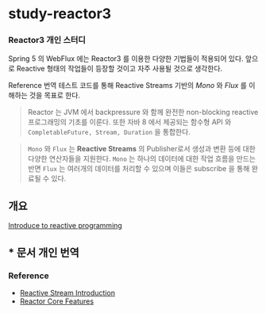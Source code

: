 # study-reactor3
### Reactor3 개인 스터디

Spring 5 의 WebFlux 에는 Reactor3 를 이용한 다양한 기법들이 적용되어 있다.
앞으로 Reactive 형태의 작업들이 등장할 것이고 자주 사용될 것으로 생각한다.

Reference 번역 테스트 코드를 통해 Reactive Streams 기반의 *Mono* 와 *Flux* 를 이해하는 것을 목표로 한다.

> Reactor 는 JVM 에서 backpressure 와 함께 완전한 non-blocking reactive 프로그래밍의 기초를 이룬다.
> 또한 자바 8 에서 제공되는 함수형 API 와 `CompletableFuture, Stream, Duration` 을 통합한다. 

> `Mono` 와 `Flux` 는 **Reactive Streams** 의 Publisher로서 생성과 변환 등에 대한 다양한 연산자들을 지원한다. 
> `Mono` 는 하나의 데이터에 대한 작업 흐름을 만드는 반면 `Flux` 는 여러개의 데이터를 처리할 수 있으며
> 이들은 subscribe 을 통해 완료될 수 있다.

## 개요
[Introduce to reactive programming](documents/tech.io/ko/introduce-to-reactive-programming.md) 

## \* 문서 개인 번역

### Reference

- [Reactive Stream Introduction](documents/reference/3.%20Introduction%20to%20Reactive%20Programming.md)
- [Reactor Core Features](documents/reference/4.%20Reactor%20Core%20Features.md)
